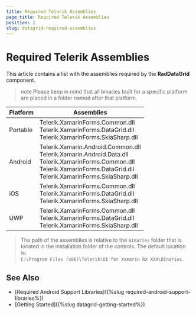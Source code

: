 ```yaml
---
title: Required Telerik Assemblies
page_title: Required Telerik Assemblies
position: 2
slug: datagrid-required-assemblies
---
```


# Required Telerik Assemblies 

This article contains a list with the assemblies required by the **RadDataGrid** component.

>note Please keep in mind that all binaries built for a specific platform are placed in a folder named after that platform.

| Platform | Assemblies |
| -------- | ---------- |
| Portable | Telerik.XamarinForms.Common.dll<br/>Telerik.XamarinForms.DataGrid.dll<br/>Telerik.XamarinForms.SkiaSharp.dll |
| Android  | Telerik.Xamarin.Android.Common.dll<br/>Telerik.Xamarin.Android.Data.dll<br/>Telerik.XamarinForms.Common.dll<br/>Telerik.XamarinForms.DataGrid.dll<br/>Telerik.XamarinForms.SkiaSharp.dll |
| iOS      | Telerik.XamarinForms.Common.dll<br/>Telerik.XamarinForms.DataGrid.dll<br/>Telerik.XamarinForms.SkiaSharp.dll |
| UWP      | Telerik.XamarinForms.Common.dll<br/>Telerik.XamarinForms.DataGrid.dll<br/>Telerik.XamarinForms.SkiaSharp.dll|

> The path of the assemblies is relative to the `Binaries` folder that is located in the installation folder of the controls. The default location is:  
> `C:\Program Files (x86)\Telerik\UI for Xamarin RX XXX\Binaries`.


## See Also

- [Required Android Support Libraries]({%slug required-android-support-libraries%})
- [Getting Started]({%slug datagrid-getting-started%})

